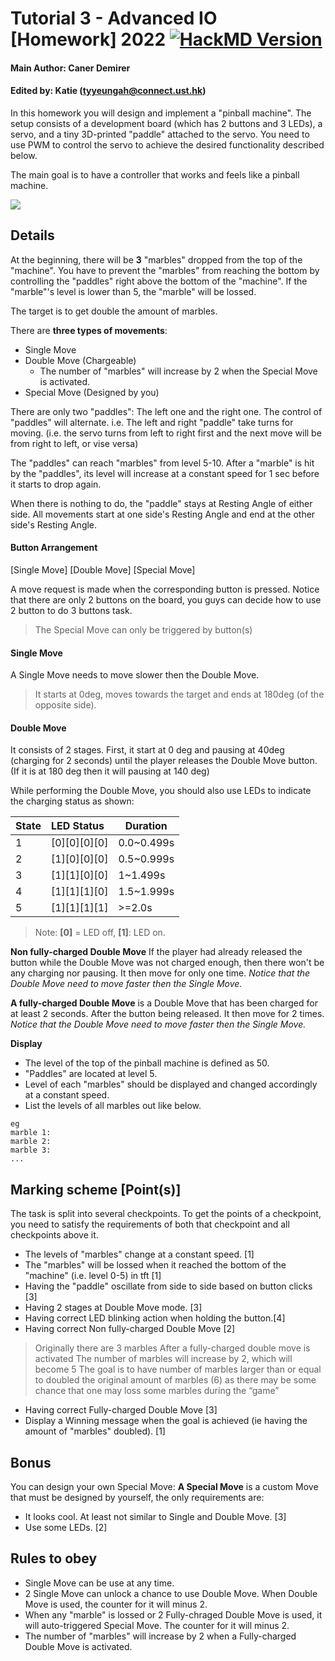 # Tutorial 3 - Advanced IO [Homework] 2022  [![HackMD Version](https://img.shields.io/badge/Made%20with-Markdown-1f425f.svg)](https://hackmd.io/@ytyk668/HynxsVJZo)

#### Main Author: Caner Demirer

#### Edited by: Katie (tyyeungah@connect.ust.hk)

In this homework you will design and implement a "pinball machine". The setup consists of a development board (which has 2 buttons and 3 LEDs), a servo, and a tiny 3D-printed "paddle" attached to the servo. You need to use PWM to control the servo to achieve the desired functionality described below. 

The main goal is to have a controller that works and feels like a pinball machine.

![](https://is5-ssl.mzstatic.com/image/thumb/PurpleSource126/v4/f0/6c/33/f06c3301-e1d8-5d59-f9cb-fc20ef899a84/3a673c74-5075-4411-b982-23dde810c0bb_Williams_Pinball_Indiana_Jones_Pinball_12.9.png/576x768bb.png)

## Details
At the beginning, there will be **3** "marbles" dropped from the top of the "machine". You have to prevent the "marbles" from reaching the bottom by controlling the "paddles" right above the bottom of the "machine". If the "marble"'s level is lower than 5, the "marble" will be lossed.

The target is to get double the amount of marbles. 

There are **three types of movements**: 
 - Single Move
 - Double Move (Chargeable)
      - The number of "marbles" will increase by 2 when the Special Move is activated.
 - Special Move (Designed by you)
 

There are only two "paddles": The left one and the right one. The control of "paddles" will alternate. i.e. The left and right "paddle" take turns for moving. (i.e. the servo turns from left to right first and the next move will be from right to left, or vise versa)

The "paddles" can reach "marbles" from level 5-10. After a "marble" is hit by the "paddles", its level will increase at a constant speed for 1 sec before it starts to drop again.

When there is nothing to do, the "paddle" stays at Resting Angle of either side. All movements start at one side's Resting Angle and end at the other side's Resting Angle.


#### Button Arrangement
[Single Move] [Double Move] [Special Move]

A move request is made when the corresponding button is pressed. Notice that there are only 2 buttons on the board, you guys can decide how to use 2 button to do 3 buttons task.
> The Special Move can only be triggered by button(s)

#### Single Move
A Single Move needs to move slower then the Double Move.

> It starts at 0deg, moves towards the target and ends at 180deg (of the opposite side).

#### Double Move
It consists of 2 stages. First, it start at 0 deg and pausing at 40deg (charging for 2 seconds) until the player releases the Double Move button. (If it is at 180 deg then it will pausing at 140 deg)

While performing the Double Move, you should also use LEDs to indicate the charging status as shown:

| State | LED Status | Duration |
| ----- |:---------- | -------- |
| 1     | [0][0][0][0]  | 0.0~0.499s     |
| 2     | [1][0][0][0]  | 0.5~0.999s     |
| 3     | [1][1][0][0]  | 1~1.499s     |
| 4     | [1][1][1][0]  | 1.5~1.999s     |
| 5     | [1][1][1][1]  | >=2.0s     |

> Note: **[0]** = LED off, **[1]**: LED on.

**Non fully-charged Double Move**
If the player had already released the button while the Double Move was not charged enough, then there won't be any charging nor pausing. It then move for only one time. 
*Notice that the Double Move need to move faster then the Single Move.*

**A fully-charged Double Move** is a Double Move that has been charged for at least 2 seconds. After the button being released. It then move for 2 times. 
*Notice that the Double Move need to move faster then the Single Move.*

**Display**
* The level of the top of the pinball machine is defined as 50.
* "Paddles" are located at level 5.
* Level of each "marbles" should be displayed and changed accordingly at a constant speed.
* List the levels of all marbles out like below. 
```
eg
marble 1:
marble 2:
marble 3:
...
```

## Marking scheme [Point(s)]
The task is split into several checkpoints. To get the points of a checkpoint, you need to satisfy the requirements of both that checkpoint and all checkpoints above it. 

*  The levels of "marbles" change at a constant speed. [1]
*  The "marbles" will be lossed when it reached the bottom of the "machine" (i.e. level 0-5) in tft [1]
*  Having the "paddle" oscillate from side to side based on button clicks [3]
*  Having 2 stages at Double Move mode. [3]
*  Having correct LED blinking action when holding the button.[4] 
*  Having correct Non fully-charged Double Move [2]
>Originally there are 3 marbles
After a fully-charged double move is activated
The number of marbles will increase by 2,
which will become 5
The goal is to have number of marbles larger than or equal to doubled the original amount of marbles (6)
as there may be some chance that one may loss some marbles during the “game”
*  Having correct Fully-charged Double Move [3]
*  Display a Winning message when the goal is achieved (ie having the amount of "marbles" doubled). [1]

## Bonus
You can design your own Special Move:
**A Special Move** is a custom Move that must be designed by yourself, the only requirements are:
- It looks cool. At least not similar to Single and Double Move. [3]
- Use some LEDs. [2]

## Rules to obey
- Single Move can be use at any time.
- 2 Single Move can unlock a chance to use Double Move. When Double Move is used, the counter for it will minus 2.
- When any "marble" is lossed or 2 Fully-chraged Double Move is used, it will auto-triggered Special Move. The counter for it will minus 2.
- The number of "marbles" will increase by 2 when a Fully-charged Double Move is activated.
